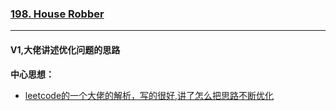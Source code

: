 ### [198. House Robber](https://leetcode.com/problems/house-robber/)

---

#### V1,大佬讲述优化问题的思路

**中心思想：**
- [leetcode的一个大佬的解析，写的很好,讲了怎么把思路不断优化](https://leetcode.com/problems/house-robber/discuss/156523/From-good-to-great.-How-to-approach-most-of-DP-problems.)
